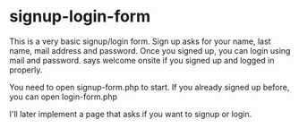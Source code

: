 # signup-login-form

This is a very basic signup/login form. Sign up asks for your name, last name, mail address and password. 
Once you signed up, you can login using mail and password. says welcome onsite if you signed up and logged in properly.

You need to open signup-form.php to start. If you already signed up before, you can open login-form.php

I'll later implement a page that asks if you want to signup or login.
